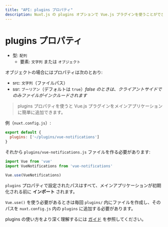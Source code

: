 ```yaml
---
title: "API: plugins プロパティ"
description: Nuxt.js の plugins オプションで Vue.js プラグインを使うことができます。
---
```


# plugins プロパティ

- 型: `配列`
  - 要素: `文字列` または `オブジェクト`

オブジェクトの場合にはプロパティは次のとおり:

- src: `文字列`（ファイルパス）
- ssr: `ブーリアン`（デフォルトは `true`）*false のときは、クライアントサイドでのみファイルがインクルードされます*

> plugins プロパティを使うと Vue.js プラグインをメインアプリケーションに簡単に追加できます。

例（`nuxt.config.js`）:

```js
export default {
  plugins: ['~/plugins/vue-notifications']
}
```

それから `plugins/vue-notifications.js` ファイルを作る必要があります:

```js
import Vue from 'vue'
import VueNotifications from 'vue-notifications'

Vue.use(VueNotifications)
```

`plugins` プロパティで設定されたパスはすべて、メインアプリケーションが初期化される前に **インポート** されます。

`Vue.use()` を使う必要があるときは毎回 `plugins/` 内にファイルを作成し、そのパスを `nuxt.config.js` 内の `plugins` に追加する必要があります。

plugins の使い方をより深く理解するには [ガイド](/guide/plugins#vue-プラグイン) を参照してください。
